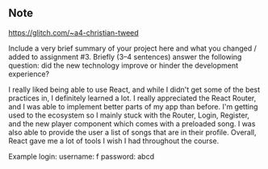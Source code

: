 ## Note

https://glitch.com/~a4-christian-tweed

Include a very brief summary of your project here and what you changed / added to assignment #3. Briefly (3–4 sentences) answer the following question: did the new technology improve or hinder the development experience?

I really liked being able to use React, and while I didn't get some of the best practices in, I definitely learned a lot. I really appreciated the React Router, and I was able to implement better parts of my app than before. I'm getting used to the ecosystem so I mainly stuck with the Router, Login, Register, and the new player component which comes with a preloaded song. I was also able to provide the user a list of songs that are in their profile. Overall, React gave me a lot of tools I wish I had throughout the course.

Example login:
username: f
password: abcd

